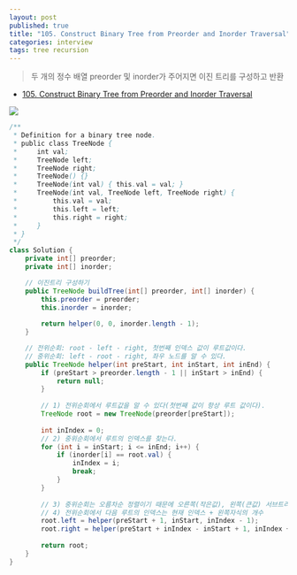 ```yaml
---
layout: post
published: true
title: "105. Construct Binary Tree from Preorder and Inorder Traversal"
categories: interview
tags: tree recursion
---
```


> 두 개의 정수 배열 preorder 및 inorder가 주어지면 이진 트리를 구성하고 반환

- [105. Construct Binary Tree from Preorder and Inorder Traversal](https://leetcode.com/problems/construct-binary-tree-from-preorder-and-inorder-traversal/)

![](https://assets.leetcode.com/uploads/2021/02/19/tree.jpg)

```java
/**
 * Definition for a binary tree node.
 * public class TreeNode {
 *     int val;
 *     TreeNode left;
 *     TreeNode right;
 *     TreeNode() {}
 *     TreeNode(int val) { this.val = val; }
 *     TreeNode(int val, TreeNode left, TreeNode right) {
 *         this.val = val;
 *         this.left = left;
 *         this.right = right;
 *     }
 * }
 */
class Solution {
    private int[] preorder;
    private int[] inorder;

    // 이진트리 구성하기
    public TreeNode buildTree(int[] preorder, int[] inorder) {
        this.preorder = preorder;
        this.inorder = inorder;
        
        return helper(0, 0, inorder.length - 1);
    }

    // 전위순회: root - left - right, 첫번째 인덱스 값이 루트값이다.
    // 중위순회: left - root - right, 좌우 노드를 알 수 있다.
    public TreeNode helper(int preStart, int inStart, int inEnd) {
        if (preStart > preorder.length - 1 || inStart > inEnd) {
            return null;
        }
        
        // 1) 전위순회에서 루트값을 알 수 있다(첫번째 값이 항상 루트 값이다).
        TreeNode root = new TreeNode(preorder[preStart]);
        
        int inIndex = 0; 
        // 2) 중위순회에서 루트의 인덱스를 찾는다. 
        for (int i = inStart; i <= inEnd; i++) {
            if (inorder[i] == root.val) {
                inIndex = i;
                break;
            }
        }
        
        // 3) 중위순회는 오름차순 정렬이기 때문에 오른쪽(작은값), 왼쪽(큰값) 서브트리의 원소들를 알 수 있다.
        // 4) 전위순회에서 다음 루트의 인덱스는 현재 인덱스 + 왼쪽자식의 개수
        root.left = helper(preStart + 1, inStart, inIndex - 1);
        root.right = helper(preStart + inIndex - inStart + 1, inIndex + 1, inEnd);
        
        return root;
    }
}
```
